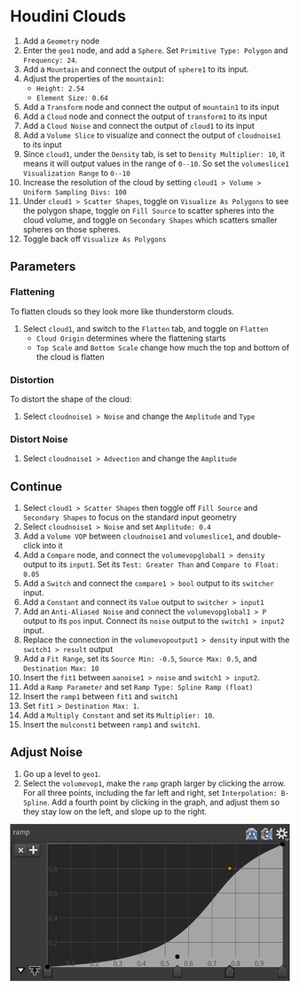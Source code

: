 # Houdini Clouds

1. Add a `Geometry` node
2. Enter the `geo1` node, and add a `Sphere`. Set `Primitive Type: Polygon` and `Frequency: 24`.
3. Add a `Mountain` and connect the output of `sphere1` to its input.
4. Adjust the properties of the `mountain1`:
    - `Height: 2.54`
    - `Element Size: 0.64`
5. Add a `Transform` node and connect the output of `mountain1` to its input
6. Add a `Cloud` node and connect the output of `transform1` to its input
7. Add a `Cloud Noise` and connect the output of `cloud1` to its input
8. Add a `Volume Slice` to visualize and connect the output of `cloudnoise1` to its input
9. Since `cloud1`, under the `Density` tab, is set to `Density Multiplier: 10`, it means it will output values in the range of `0--10`. So set the `volumeslice1` `Visualization Range` to `0--10`
10. Increase the resolution of the cloud by setting `cloud1 > Volume > Uniform Sampling Divs: 100`
11. Under `cloud1 > Scatter Shapes`, toggle on `Visualize As Polygons` to see the polygon shape, toggle on `Fill Source` to scatter spheres into the cloud volume, and toggle on `Secondary Shapes` which scatters smaller spheres on those spheres.
12. Toggle back off `Visualize As Polygons`

## Parameters

### Flattening

To flatten clouds so they look more like thunderstorm clouds.

1. Select `cloud1`, and switch to the `Flatten` tab, and toggle on `Flatten`
    - `Cloud Origin` determines where the flattening starts
    - `Top Scale` and `Bottom Scale` change how much the top and bottom of the cloud is flatten

### Distortion

To distort the shape of the cloud:

1. Select `cloudnoise1 > Noise` and change the `Amplitude` and `Type`

### Distort Noise

1. Select `cloudnoise1 > Advection` and change the `Amplitude`

## Continue

1. Select `cloud1 > Scatter Shapes` then toggle off `Fill Source` and `Secondary Shapes` to focus on the standard input geometry
2. Select `cloudnoise1 > Noise` and set `Amplitude: 0.4`
3. Add a `Volume VOP` between `cloudnoise1` and `volumeslice1`, and double-click into it
4. Add a `Compare` node, and connect the `volumevopglobal1 > density` output to its `input1`. Set its `Test: Greater Than` and `Compare to Float: 0.05`
5. Add a `Switch` and connect the `compare1 > bool` output to its `switcher` input.
6. Add a `Constant` and connect its `Value` output to `switcher > input1`
7. Add an `Anti-Aliased Noise` and connect the `volumevopglobal1 > P` output to its `pos` input. Connect its `noise` output to the `switch1 > input2` input.
8. Replace the connection in the `volumevopoutput1 > density` input with the `switch1 > result` output
9. Add a `Fit Range`, set its `Source Min: -0.5`, `Source Max: 0.5`, and `Destination Max: 10`
10. Insert the `fit1` between `aanoise1 > noise` and `switch1 > input2`.
11. Add a `Ramp Parameter` and set `Ramp Type: Spline Ramp (float)`
12. Insert the `ramp1` between `fit1` and `switch1`
13. Set `fit1 > Destination Max: 1`.
14. Add a `Multiply Constant` and set its `Multiplier: 10`.
15. Insert the `mulconst1` between `ramp1` and `switch1`.

## Adjust Noise

1. Go up a level to `geo1`.
2. Select the `volumevop1`, make the `ramp` graph larger by clicking the arrow. For all three points, including the far left and right, set `Interpolation: B-Spline`. Add a fourth point by clicking in the graph, and adjust them so they stay low on the left, and slope up to the right.

![Clouds Ramp](assets/houdini-clouds-ramp.png)
